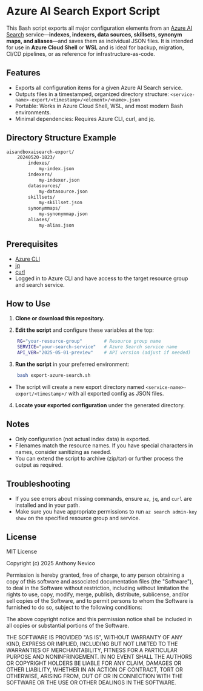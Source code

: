 # Azure AI Search Export Script

This Bash script exports all major configuration elements from an [Azure AI Search](https://learn.microsoft.com/en-us/azure/search/search-what-is-azure-search) service—**indexes, indexers, data sources, skillsets, synonym maps, and aliases**—and saves them as individual JSON files. It is intended for use in **Azure Cloud Shell** or **WSL** and is ideal for backup, migration, CI/CD pipelines, or as reference for infrastructure-as-code.

## Features

- Exports all configuration items for a given Azure AI Search service.
- Outputs files in a timestamped, organized directory structure:
`<service-name>-export/<timestamp>/<element>/<name>.json`
- Portable: Works in Azure Cloud Shell, WSL, and most modern Bash environments.
- Minimal dependencies: Requires Azure CLI, curl, and jq.

## Directory Structure Example

```bash
aisandboxaisearch-export/
    20240520-1823/
        indexes/
            my-index.json
        indexers/
            my-indexer.json
        datasources/
            my-datasource.json
        skillsets/
            my-skillset.json
        synonymmaps/
            my-synonymmap.json
        aliases/
            my-alias.json
```

## Prerequisites

- [Azure CLI](https://learn.microsoft.com/en-us/cli/azure/install-azure-cli)
- [jq](https://stedolan.github.io/jq/download/)
- [curl](https://curl.se/)
- Logged in to Azure CLI and have access to the target resource group and search service.

## How to Use

1. **Clone or download this repository.**

2. **Edit the script** and configure these variables at the top:

```bash
    RG="your-resource-group"        # Resource group name
    SERVICE="your-search-service"   # Azure Search service name
    API_VER="2025-05-01-preview"    # API version (adjust if needed)
```

3. **Run the script** in your preferred environment:

```bash
    bash export-azure-search.sh
```

  - The script will create a new export directory named `<service-name>-export/<timestamp>/` with all exported config as JSON files.

4. **Locate your exported configuration** under the generated directory.

## Notes

- Only configuration (not actual index data) is exported.
- Filenames match the resource names. If you have special characters in names, consider sanitizing as needed.
- You can extend the script to archive (zip/tar) or further process the output as required.

## Troubleshooting

- If you see errors about missing commands, ensure `az`, `jq`, and `curl` are installed and in your path.
- Make sure you have appropriate permissions to run `az search admin-key show` on the specified resource group and service.

## License
MIT License

Copyright (c) 2025 Anthony Nevico

Permission is hereby granted, free of charge, to any person obtaining a copy
of this software and associated documentation files (the "Software"), to deal
in the Software without restriction, including without limitation the rights
to use, copy, modify, merge, publish, distribute, sublicense, and/or sell
copies of the Software, and to permit persons to whom the Software is
furnished to do so, subject to the following conditions:

The above copyright notice and this permission notice shall be included in all
copies or substantial portions of the Software.

THE SOFTWARE IS PROVIDED "AS IS", WITHOUT WARRANTY OF ANY KIND, EXPRESS OR
IMPLIED, INCLUDING BUT NOT LIMITED TO THE WARRANTIES OF MERCHANTABILITY,
FITNESS FOR A PARTICULAR PURPOSE AND NONINFRINGEMENT. IN NO EVENT SHALL THE
AUTHORS OR COPYRIGHT HOLDERS BE LIABLE FOR ANY CLAIM, DAMAGES OR OTHER
LIABILITY, WHETHER IN AN ACTION OF CONTRACT, TORT OR OTHERWISE, ARISING FROM,
OUT OF OR IN CONNECTION WITH THE SOFTWARE OR THE USE OR OTHER DEALINGS IN THE
SOFTWARE.

